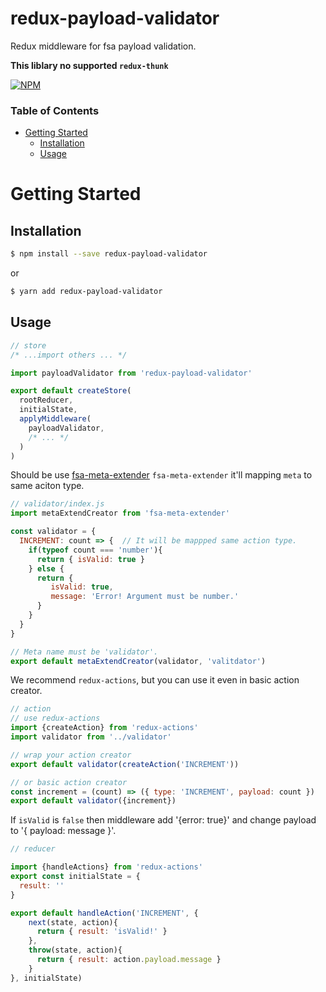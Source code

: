 # redux-payload-validator
Redux middleware for fsa payload validation.

**This liblary no supported `redux-thunk`**

[![NPM](https://nodei.co/npm/redux-payload-validator.png)](https://nodei.co/npm/redux-payload-validator/)


### Table of Contents
* [Getting Started](#gettingstarted)
  * [Installation](#installation)
  * [Usage](#usage)

# Getting Started

## Installation

```bash
$ npm install --save redux-payload-validator
```

or

```bash
$ yarn add redux-payload-validator
```

## Usage

```js
// store
/* ...import others ... */

import payloadValidator from 'redux-payload-validator'

export default createStore(
  rootReducer,
  initialState,
  applyMiddleware(
    payloadValidator,
    /* ... */
  )
)
```

Should be use [fsa-meta-extender](https://github.com/tomoyuki-tanaka/fsa-meta-extender)
`fsa-meta-extender` it'll mapping `meta` to same aciton type.

```js
// validator/index.js
import metaExtendCreator from 'fsa-meta-extender'

const validator = {
  INCREMENT: count => {  // It will be mappped same action type.
    if(typeof count === 'number'){
      return { isValid: true }
    } else {
      return {
         isValid: true,
         message: 'Error! Argument must be number.'
      }
    }
  }
}

// Meta name must be 'validator'.
export default metaExtendCreator(validator, 'valitdator')

```

We recommend `redux-actions`, but you can use it even in basic action creator.

```js
// action
// use redux-actions
import {createAction} from 'redux-actions'
import validator from '../validator'

// wrap your action creator
export default validator(createAction('INCREMENT'))

// or basic action creator
const increment = (count) => ({ type: 'INCREMENT', payload: count })
export default validator({increment})
```

If `isValid` is `false` then middleware add '{error: true}' and change payload to '{ payload: message }'.

```js
// reducer

import {handleActions} from 'redux-actions'
export const initialState = {
  result: ''
}

export default handleAction('INCREMENT', {
    next(state, action){
      return { result: 'isValid!' }
    },
    throw(state, action){
      return { result: action.payload.message }
    }
}, initialState)
```
